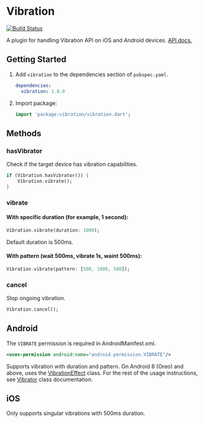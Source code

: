 # Vibration

[![Build Status](https://travis-ci.org/benjamindean/flutter_vibration.svg?branch=master)](https://travis-ci.org/benjamindean/flutter_vibration)

A plugin for handling Vibration API on iOS and Android devices. [API docs.](https://pub.dartlang.org/documentation/vibration/latest/vibration/Vibration-class.html)

## Getting Started

1. Add `vibration` to the dependencies section of `pubspec.yaml`.

    ``` yml
    dependencies:
      vibration: 1.0.0
    ```

2. Import package:

    ``` dart
    import 'package:vibration/vibration.dart';
    ```

## Methods

### hasVibrator

Check if the target device has vibration capabilities.

``` dart
if (Vibration.hasVibrator()) {
    Vibration.vibrate();
}
```

### vibrate

#### With specific duration (for example, 1 second):

``` dart
Vibration.vibrate(duration: 1000);
```

Default duration is 500ms. 

#### With pattern (wait 500ms, vibrate 1s, waint 500ms):

``` dart
Vibration.vibrate(pattern: [500, 1000, 500]);
```

### cancel

Stop ongoing vibration.

``` dart
Vibration.cancel();
```

## Android

The `VIBRATE` permission is required in AndroidManifest.xml.

``` xml
<uses-permission android:name="android.permission.VIBRATE"/>
```

Supports vibration with duration and pattern. On Android 8 (Oreo) and above, uses the [VibrationEffect](https://developer.android.com/reference/android/os/VibrationEffect) class.
For the rest of the usage instructions, see [Vibrator](https://developer.android.com/reference/android/os/Vibrator) class documentation.

## iOS

Only supports singular vibrations with 500ms duration.
